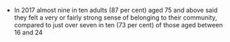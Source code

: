 -   In 2017 almost nine in ten adults (87 per cent) aged 75 and above
    said they felt a very or fairly strong sense of belonging to their
    community, compared to just over seven in ten (73 per cent) of those
    aged between 16 and 24
